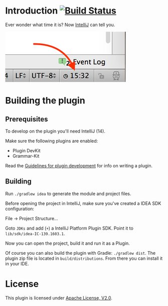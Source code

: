 Introduction [![Build Status](https://travis-ci.org/amolenaar/idea-clock.svg?branch=master)](https://travis-ci.org/amolenaar/idea-clock)
===========

Ever wonder what time it is? Now [IntelliJ] can tell you.

![Clock in action](clock-in-action.png)

Building the plugin
===================

Prerequisites
-------------
To develop on the plugin you'll need IntelliJ (14).

Make sure the following plugins are enabled:

 * Plugin DevKit
 * Grammar-Kit

Read the [Guidelines for plugin development] for info on writing a plugin.

Building
--------

Run `./gradlew idea` to generate the module and project files.

Before opening the project in IntelliJ, make sure you've created a IDEA SDK configuration:

   File -> Project Structure...

Goto `JDKs` and add (`+`) a IntelliJ Platform Plugin SDK. Point it to `lib/sdk/idea-IC-139.1603.1`.

Now you can open the project, build it and run it as a Plugin.

Of course you can also build the plugin with Gradle: `./gradlew dist`. The plugin zip file is located in `build/distributions`. From there you can install it in your IDE.

License
=======

This plugin is licensed under [Apache License, V2.0].

[IntelliJ]: http://www.jetbrains.com/idea/
[Guidelines for plugin development]: https://www.jetbrains.com/idea/help/plugin-development-guidelines.html
[Apache License, V2.0]: http://www.apache.org/licenses/LICENSE-2.0
